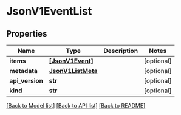 # JsonV1EventList


## Properties
Name | Type | Description | Notes
------------ | ------------- | ------------- | -------------
**items** | [**[JsonV1Event]**](JsonV1Event.md) |  | [optional] 
**metadata** | [**JsonV1ListMeta**](JsonV1ListMeta.md) |  | [optional] 
**api_version** | **str** |  | [optional] 
**kind** | **str** |  | [optional] 

[[Back to Model list]](../README.md#documentation-for-models) [[Back to API list]](../README.md#documentation-for-api-endpoints) [[Back to README]](../README.md)



